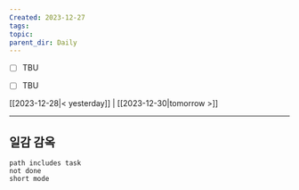 ```yaml
---
Created: 2023-12-27
tags: 
topic: 
parent_dir: Daily
---
```


- [ ] TBU  
- [ ] TBU  
  
  
[[2023-12-28|< yesterday]] | [[2023-12-30|tomorrow >]]  
  
---  
## 일감 감옥  
```tasks  
path includes task  
not done  
short mode  
```